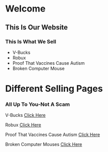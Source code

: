 <html>
<head>
  <h1>Welcome</h1>
  <meta charset="utf-8"/>
  <link rel="stylesheet" type="text/css" href="main.css">
</head>
<body>
  <div class="container">
    <div class="nav">
      <h2>This Is Our Website</h2>
      <h3>This Is What We Sell</h3>
      <ul>
        <li>V-Bucks</li>
        <li>Robux</li>
        <li>Proof That Vaccines Cause Autism</li>
        <li>Broken Computer Mouse</li>
      </ul>
    </div>
    <div class="main">
      <h1>Different Selling Pages</h1>
      <h3>All Up To You-Not A Scam</h3>
      <p>V-Bucks <a href="https://github.com/Linson132/Interlinked-Website/blob/master/Page%202">Click Here</a> </p>
      <p>Robux <a href="">Click Here</a> </P>
    <p>Proof That Vaccines Cause Autism <a href="">Click Here</a> </p>
    <p>Broken Computer Mouses <a href="">Click Here</a> </p>
     
      
  
  </div>


